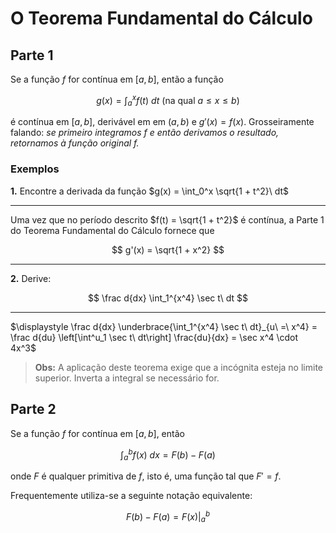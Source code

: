 # O Teorema Fundamental do Cálculo

## Parte 1

Se a função $f$ for contínua em $[a, b]$, então a função

$$
g(x) = \int^x_af(t)\ dt \text{ (na qual }a \le x \le b)
$$

é contínua em $[a,b]$, derivável em em $(a, b)$ e $g'(x) = f(x)$. Grosseiramente falando: *se primeiro integramos $f$ e então derivamos o resultado, retornamos à função original $f$.*

### Exemplos

**1.** Encontre a derivada da função $g(x) = \int_0^x \sqrt{1 + t^2}\ dt$

---

Uma vez que no período descrito $f(t) = \sqrt{1 + t^2}$ é contínua, a Parte 1 do Teorema Fundamental do Cálculo fornece que 

$$
g'(x) = \sqrt{1 + x^2}
$$

---

**2.** Derive:

$$
\frac d{dx} \int_1^{x^4} \sec t\ dt
$$

---

$\displaystyle \frac d{dx} \underbrace{\int_1^{x^4} \sec t\ dt}_{u\ =\ x^4} = \frac d{du} \left[\int^u_1 \sec t\ dt\right] \frac{du}{dx} = \sec x^4 \cdot 4x^3$

> **Obs:** A aplicação deste teorema exige que a incógnita esteja no limite superior. Inverta a integral se necessário for.

## Parte 2

Se a função $f$ for contínua em $[a, b]$, então

$$
\int^b_a f(x)\ dx = F(b) - F(a)
$$

onde $F$ é qualquer primitiva de $f$, isto é, uma função tal que $F' = f$.

Frequentemente utiliza-se a seguinte notação equivalente:

$$
F(b) - F(a) = F(x) |^b_a
$$